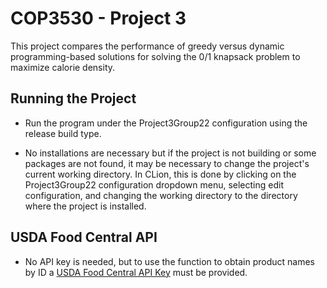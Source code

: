 <H1> COP3530 - Project 3 </h1>
This project compares the performance of greedy versus dynamic programming-based solutions for solving the 0/1 knapsack problem to maximize calorie density.
<H2>Running the Project</H2>

- Run the program under the Project3Group22 configuration using the release build type.

- No installations are necessary but if the project is not building or some packages are not found, it may be necessary to change the project's current working directory. In CLion, this is done by clicking on the Project3Group22 configuration dropdown menu, selecting edit configuration, and changing the working directory to the directory where the project is installed.

<H2>USDA Food Central API</H2>

- No API key is needed, but to use the function to obtain product names by ID a [USDA Food Central API Key](https://fdc.nal.usda.gov/api-key-signup) must be provided.
